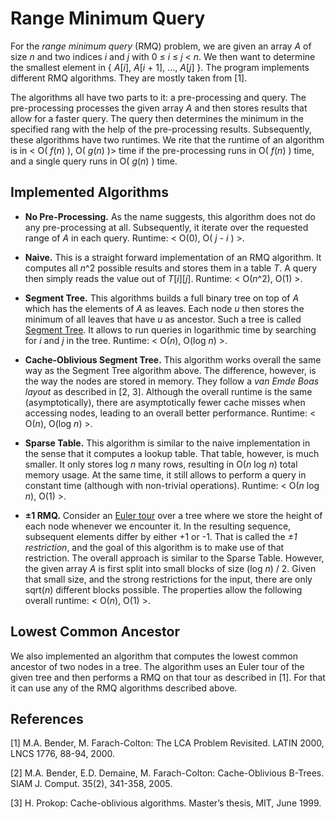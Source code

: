 # Range Minimum Query

For the *range minimum query* (RMQ) problem, we are given an array *A* of size *n* and two indices *i* and *j* with 0 ≤ *i* ≤ *j* < *n*.
We then want to determine the smallest element in { *A*[*i*], *A*[*i* + 1], ..., *A*[*j*] }.
The program implements different RMQ algorithms.
They are mostly taken from [1].

The algorithms all have two parts to it: a pre-processing and query.
The pre-processing processes the given array *A* and then stores results that allow for a faster query.
The query then determines the minimum in the specified rang with the help of the pre-processing results.
Subsequently, these algorithms have two runtimes.
We rite that the runtime of an algorithm is in < O( *f*(*n*) ), O( *g*(*n*) )> time if the pre-processing runs in O( *f*(*n*) ) time, and a single query runs in O( *g*(*n*) ) time.


## Implemented Algorithms

  * **No Pre-Processing.**
    As the name suggests, this algorithm does not do any pre-processing at all.
    Subsequently, it iterate over the requested range of *A* in each query.
    Runtime: < O(0), O( *j* - *i* ) >.

  * **Naive.**
    This is a straight forward implementation of an RMQ algorithm.
    It computes all *n*^2 possible results and stores them in a table *T*.
    A query then simply reads the value out of *T*[*i*][*j*].
    Runtime: < O(*n*^2), O(1) >.

  * **Segment Tree.**
    This algorithms builds a full binary tree on top of *A* which has the elements of *A* as leaves.
    Each node *u* then stores the minimum of all leaves that have *u* as ancestor.
    Such a tree is called [Segment Tree](https://en.wikipedia.org/wiki/Segment_tree).
    It allows to run queries in logarithmic time by searching for *i* and *j* in the tree.
    Runtime: < O(*n*), O(log *n*) >.

  * **Cache-Oblivious Segment Tree.**
    This algorithm works overall the same way as the Segment Tree algorithm above.
    The difference, however, is the way the nodes are stored in memory.
    They follow a *van Emde Boas layout* as described in [2, 3].
    Although the overall runtime is the same (asymptotically), there are asymptotically fewer cache misses when accessing nodes, leading to an overall better performance.
    Runtime: < O(*n*), O(log *n*) >.

  * **Sparse Table.**
    This algorithm is similar to the naive implementation in the sense that it computes a lookup table.
    That table, however, is much smaller.
    It only stores log *n* many rows, resulting in O(*n* log *n*) total memory usage.
    At the same time, it still allows to perform a query in constant time (although with non-trivial operations).
    Runtime: < O(*n* log *n*), O(1) >.

  * **±1 RMQ.**
    Consider an [Euler tour](https://en.wikipedia.org/wiki/Euler_tour_technique) over a tree where we store the height of each node whenever we encounter it.
    In the resulting sequence, subsequent elements differ by either +1 or -1.
    That is called the *±1 restriction*, and the goal of this algorithm is to make use of that restriction.
    The overall approach is similar to the Sparse Table.
    However, the given array *A* is first split into small blocks of size (log *n*) / 2.
    Given that small size, and the strong restrictions for the input, there are only sqrt(*n*) different blocks possible.
    The properties allow the following overall runtime: < O(*n*), O(1) >.


## Lowest Common Ancestor

We also implemented an algorithm that computes the lowest common ancestor of two nodes in a tree.
The algorithm uses an Euler tour of the given tree and then performs a RMQ on that tour as described in [1].
For that it can use any of the RMQ algorithms described above.


## References

[1] M.A. Bender, M. Farach-Colton:
    The LCA Problem Revisited.
    LATIN 2000, LNCS 1776, 88-94, 2000.

[2] M.A. Bender, E.D. Demaine, M. Farach-Colton:
    Cache-Oblivious B-Trees.
    SIAM J. Comput. 35(2), 341-358, 2005.

[3] H. Prokop:
    Cache-oblivious algorithms.
    Master’s thesis, MIT, June 1999.
